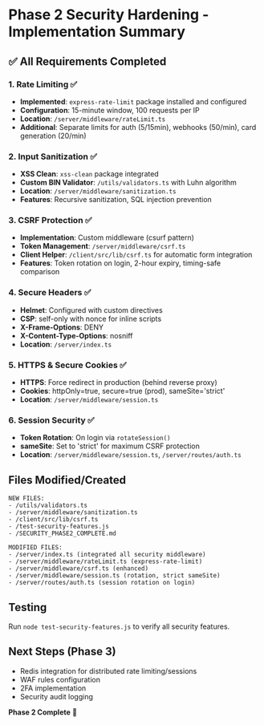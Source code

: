 # Phase 2 Security Hardening - Implementation Summary

## ✅ All Requirements Completed

### 1. Rate Limiting ✅
- **Implemented**: `express-rate-limit` package installed and configured
- **Configuration**: 15-minute window, 100 requests per IP
- **Location**: `/server/middleware/rateLimit.ts`
- **Additional**: Separate limits for auth (5/15min), webhooks (50/min), card generation (20/min)

### 2. Input Sanitization ✅
- **XSS Clean**: `xss-clean` package integrated
- **Custom BIN Validator**: `/utils/validators.ts` with Luhn algorithm
- **Location**: `/server/middleware/sanitization.ts`
- **Features**: Recursive sanitization, SQL injection prevention

### 3. CSRF Protection ✅
- **Implementation**: Custom middleware (csurf pattern)
- **Token Management**: `/server/middleware/csrf.ts`
- **Client Helper**: `/client/src/lib/csrf.ts` for automatic form integration
- **Features**: Token rotation on login, 2-hour expiry, timing-safe comparison

### 4. Secure Headers ✅
- **Helmet**: Configured with custom directives
- **CSP**: self-only with nonce for inline scripts
- **X-Frame-Options**: DENY
- **X-Content-Type-Options**: nosniff
- **Location**: `/server/index.ts`

### 5. HTTPS & Secure Cookies ✅
- **HTTPS**: Force redirect in production (behind reverse proxy)
- **Cookies**: httpOnly=true, secure=true (prod), sameSite='strict'
- **Location**: `/server/middleware/session.ts`

### 6. Session Security ✅
- **Token Rotation**: On login via `rotateSession()`
- **sameSite**: Set to 'strict' for maximum CSRF protection
- **Location**: `/server/middleware/session.ts`, `/server/routes/auth.ts`

## Files Modified/Created

```
NEW FILES:
- /utils/validators.ts
- /server/middleware/sanitization.ts
- /client/src/lib/csrf.ts
- /test-security-features.js
- /SECURITY_PHASE2_COMPLETE.md

MODIFIED FILES:
- /server/index.ts (integrated all security middleware)
- /server/middleware/rateLimit.ts (express-rate-limit)
- /server/middleware/csrf.ts (enhanced)
- /server/middleware/session.ts (rotation, strict sameSite)
- /server/routes/auth.ts (session rotation on login)
```

## Testing
Run `node test-security-features.js` to verify all security features.

## Next Steps (Phase 3)
- Redis integration for distributed rate limiting/sessions
- WAF rules configuration
- 2FA implementation
- Security audit logging

**Phase 2 Complete** 🔐
